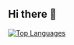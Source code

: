 ## Hi there 👋

[![Top Languages](https://github-readme-stats.vercel.app/api/top-langs/?username=danloveg&langs_count=6)](https://github.com/anuraghazra/github-readme-stats)

<!--
**danloveg/danloveg** is a ✨ _special_ ✨ repository because its `README.md` (this file) appears on your GitHub profile.

Here are some ideas to get you started:

- 🔭 I’m currently working on ...
- 🌱 I’m currently learning ...
- 👯 I’m looking to collaborate on ...
- 🤔 I’m looking for help with ...
- 💬 Ask me about ...
- 📫 How to reach me: ...
- 😄 Pronouns: ...
- ⚡ Fun fact: ...
-->
